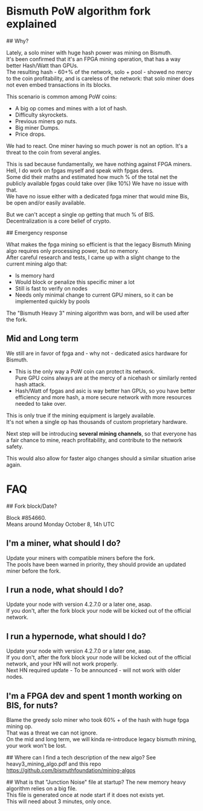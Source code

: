 # Bismuth PoW algorithm fork explained

## Why?

Lately, a solo miner with huge hash power was mining on Bismuth.  
It's been confirmed that it's an FPGA mining operation, that has a way better Hash/Watt than GPUs.  
The resulting hash - 60+% of the network, solo + pool - showed no mercy to the coin profitability, and is careless of the network: that solo miner does not even embed transactions in its blocks.  

This scenario is common among PoW coins: 
- A big op comes and mines with a lot of hash.   
- Difficulty skyrockets.  
- Previous miners go nuts.  
- Big miner Dumps.  
- Price drops.  

We had to react. One miner having so much power is not an option. It's a threat to the coin from several angles.

This is sad because fundamentally, we have nothing against FPGA miners.  
Hell, I do work on fpgas myself and speak with fpgas devs.  
Some did their maths and estimated how much % of the total net the publicly available fpgas could take over (like 10%)
We have no issue with that.  
We have no issue either with a dedicated fpga miner that would mine Bis, be open and/or easily available.

But we can't accept a single op getting that much % of BIS.  
Decentralization is a core belief of crypto.

## Emergency response

What makes the fpga mining so efficient is that the legacy Bismuth Mining algo requires only processing power, but no memory.  
After careful research and tests, I came up with a slight change to the current mining algo that:
- Is memory hard
- Would block or penalize this specific miner a lot
- Still is fast to verify on nodes
- Needs only minimal change to current GPU miners, so it can be implemented quickly by pools  

The "Bismuth Heavy 3" mining algorithm was born, and will be used after the fork.

## Mid and Long term

We still are in favor of fpga and - why not - dedicated asics hardware for Bismuth.  

- This is the only way a PoW coin can protect its network.  
  Pure GPU coins always are at the mercy of a nicehash or similarly rented hash attack.
- Hash/Watt of fpgas and asic is way better han GPUs, so you have better efficiency and more hash, a more secure network with more resources needed to take over.

This is only true if the mining equipment is largely available.  
It's not when a single op has thousands of custom proprietary hardware. 

Next step will be introducing **several mining channels**, so that everyone has a fair chance to mine, reach profitability, and contribute to the network safety.

This would also allow for faster algo changes should a similar situation arise again.
 

# FAQ

## Fork block/Date?

Block #854660.  
Means around Monday October 8, 14h UTC

## I'm a miner, what should I do?
Update your miners with compatible miners before the fork.  
The pools have been warned in priority, they should provide an updated miner before the fork.

## I run a node, what should I do?
Update your node with version 4.2.7.0 or a later one, asap.  
If you don't, after the fork block your node will be kicked out of the official network.

## I run a hypernode, what should I do?
Update your node with version 4.2.7.0 or a later one, asap.  
If you don't, after the fork block your node will be kicked out of the official network, and your HN will not work properly.    
Next HN required update - To be announced - will not work with older nodes.

## I'm a FPGA dev and spent 1 month working on BIS, for nuts?
Blame the greedy solo miner who took 60% + of the hash with huge fpga mining op.    
That was a threat we can not ignore.  
On the mid and long term, we will kinda re-introduce legacy bismuth mining, your work won't be lost. 

## Where can I find a tech description of the new algo?
See heavy3_mining_algo.pdf and this repo https://github.com/bismuthfoundation/mining-algos

## What is that "Junction Noise" file at startup?
The new memory heavy algorithm relies on a big file.  
This file is generated once at node start if it does not exists yet.    
This will need about 3 minutes, only once.

